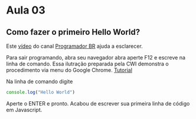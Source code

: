 # Aula 03 
## Como fazer o primeiro Hello World?
Este [vídeo](https://www.youtube.com/watch?v=rktt2vRzA1c) do canal [Programador BR](https://www.youtube.com/channel/UCrdgeUeCll2QKmqmihIgKBQ) ajuda a esclarecer.

Para sair programando, abra seu navegador abra aperte F12 e escreve na linha de comando.
Essa ilutração preparada pela CWI demonstra o procedimento via menu do Google Chrome. [Tutorial](https://cwi-reset.github.io/edicao-03-level-1/01-logica-de-programacao/aula03/chrome.html)

Na linha de comando digite
```javascript
console.log("Hello World")
```

Aperte o ENTER e pronto. Acabou de escrever sua primeira linha de código em Javascript.